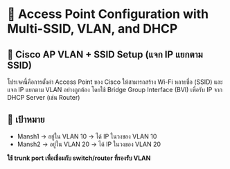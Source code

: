 # 📡 Access Point Configuration with Multi-SSID, VLAN, and DHCP

## 📶 Cisco AP VLAN + SSID Setup (แจก IP แยกตาม SSID)
โปรเจคนี้คือการตั้งค่า Access Point ของ Cisco ให้สามารถสร้าง Wi-Fi หลายชื่อ (SSID) และแจก IP แยกตาม VLAN อย่างถูกต้อง โดยใช้ Bridge Group Interface (BVI) เพื่อรับ IP จาก DHCP Server (เช่น Router)

## 📌 เป้าหมาย
- Mansh1 → อยู่ใน VLAN 10 → ได้ IP ในวงของ VLAN 10
- Mansh2 → อยู่ใน VLAN 20 → ได้ IP ในวงของ VLAN 20

**ใช้ trunk port เพื่อเชื่อมกับ switch/router ที่รองรับ VLAN**
